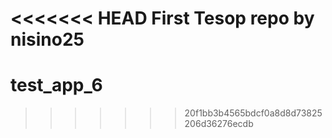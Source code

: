 <<<<<<< HEAD
First Tesop repo by nisino25
=======
# test_app_6
>>>>>>> 20f1bb3b4565bdcf0a8d8d73825206d36276ecdb
